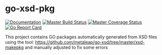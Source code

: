 # go-xsd-pkg

[![Documentation](https://godoc.org/github.com/tecnickcom/go-xsd-pkg?status.png)](http://godoc.org/github.com/tecnickcom/go-xsd-pkg) 
[![Master Build Status](https://secure.travis-ci.org/tecnickcom/go-xsd-pkg.png?branch=master)](https://travis-ci.org/tecnickcom/go-xsd-pkg?branch=master)
[![Master Coverage Status](https://coveralls.io/repos/tecnickcom/go-xsd-pkg/badge.svg?branch=master&service=github)](https://coveralls.io/github/tecnickcom/go-xsd-pkg?branch=master)
[![Go Report Card](https://goreportcard.com/badge/github.com/tecnickcom/go-xsd-pkg)](https://goreportcard.com/report/github.com/tecnickcom/go-xsd-pkg)


This project contains GO packages automatically generated from XSD files using the tool:
https://github.com/metaleap/go-xsd/tree/master/xsd-makepkg
and manually adjusted to fix some errors
